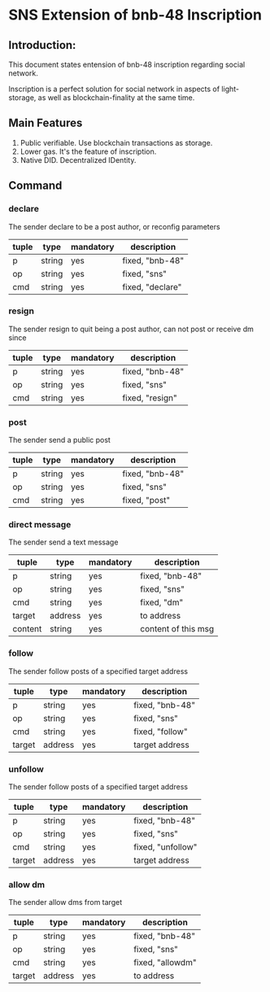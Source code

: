 # SNS Extension of bnb-48 Inscription

## Introduction:

This document states entension of bnb-48 inscription regarding social network.

Inscription is a perfect solution for social network in aspects of light-storage, as well as blockchain-finality at the same time.

## Main Features

1. Public verifiable. Use blockchain transactions as storage.
2. Lower gas. It's the feature of inscription.
3. Native DID. Decentralized IDentity.

## Command

### declare

The sender declare to be a post author, or reconfig parameters

|tuple|type|mandatory|description|
|-|-|-|-|
|p|string|yes|fixed, "bnb-48"|
|op|string|yes|fixed, "sns"|
|cmd|string|yes|fixed, "declare"|

### resign

The sender resign to quit being a post author, can not post or receive dm since

|tuple|type|mandatory|description|
|-|-|-|-|
|p|string|yes|fixed, "bnb-48"|
|op|string|yes|fixed, "sns"|
|cmd|string|yes|fixed, "resign"|

### post

The sender send a public post

|tuple|type|mandatory|description|
|-|-|-|-|
|p|string|yes|fixed, "bnb-48"|
|op|string|yes|fixed, "sns"|
|cmd|string|yes|fixed, "post"|

### direct message

The sender send a text message

|tuple|type|mandatory|description|
|-|-|-|-|
|p|string|yes|fixed, "bnb-48"|
|op|string|yes|fixed, "sns"|
|cmd|string|yes|fixed, "dm"|
|target|address|yes|to address|
|content|string|yes|content of this msg|

### follow

The sender follow posts of a specified target address

|tuple|type|mandatory|description|
|-|-|-|-|
|p|string|yes|fixed, "bnb-48"|
|op|string|yes|fixed, "sns"|
|cmd|string|yes|fixed, "follow"|
|target|address|yes|target address|

### unfollow

The sender follow posts of a specified target address

|tuple|type|mandatory|description|
|-|-|-|-|
|p|string|yes|fixed, "bnb-48"|
|op|string|yes|fixed, "sns"|
|cmd|string|yes|fixed, "unfollow"|
|target|address|yes|target address|

### allow dm

The sender allow dms from target

|tuple|type|mandatory|description|
|-|-|-|-|
|p|string|yes|fixed, "bnb-48"|
|op|string|yes|fixed, "sns"|
|cmd|string|yes|fixed, "allowdm"|
|target|address|yes|to address|
